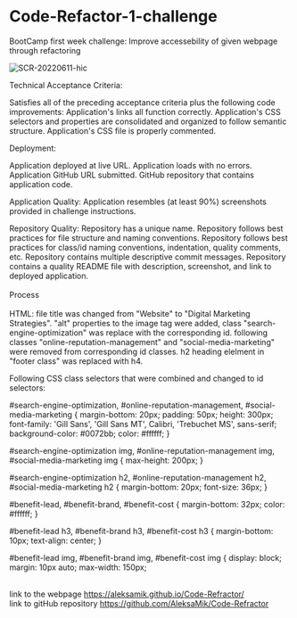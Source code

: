 # Code-Refactor-1-challenge

BootCamp first week challenge: Improve accessebility of given webpage through refactoring

 ![SCR-20220611-hic](https://user-images.githubusercontent.com/105229148/173199302-787dcb9f-a4f5-4528-b6ed-3efa5e580ca4.jpeg)

 
Technical Acceptance Criteria: 

Satisfies all of the preceding acceptance criteria plus the following code improvements:
Application's links all function correctly.
Application's CSS selectors and properties are consolidated and organized to follow semantic structure.
Application's CSS file is properly commented.

Deployment: 

Application deployed at live URL.
Application loads with no errors.
Application GitHub URL submitted.
GitHub repository that contains application code.

Application Quality:
Application resembles (at least 90%) screenshots provided in challenge instructions.

Repository Quality: 
Repository has a unique name.
Repository follows best practices for file structure and naming conventions.
Repository follows best practices for class/id naming conventions, indentation, quality comments, etc.
Repository contains multiple descriptive commit messages.
Repository contains a quality README file with description, screenshot, and link to deployed application.
<br>
<br>
Process
 <br>
 <br>
HTML:
 file title was changed from "Website" to "Digital Marketing Strategies".
"alt" properties to the image tag were added, class "search-engine-optimization" was replace with the corresponding id.
 following classes "online-reputation-management" and "social-media-marketing" were removed from corresponding id classes.
 h2 heading elelment in "footer class" was replaced with h4.      
  
Following CSS class selectors that were combined and changed to id selectors:
     
#search-engine-optimization,
#online-reputation-management,
#social-media-marketing {
    margin-bottom: 20px;
    padding: 50px;
    height: 300px;
    font-family: 'Gill Sans', 'Gill Sans MT', Calibri, 'Trebuchet MS', sans-serif;
    background-color: #0072bb;
    color: #ffffff;
}

#search-engine-optimization img,
#online-reputation-management img,
#social-media-marketing img {
    max-height: 200px;
}

#search-engine-optimization h2,
#online-reputation-management h2,
#social-media-marketing h2 {
    margin-bottom: 20px;
    font-size: 36px;
}

#benefit-lead,
#benefit-brand,
#benefit-cost {
    margin-bottom: 32px;
    color: #ffffff;
}

#benefit-lead h3,
#benefit-brand h3,
#benefit-cost h3 {
    margin-bottom: 10px;
    text-align: center;
}

#benefit-lead img,
#benefit-brand img,
#benefit-cost img {
    display: block;
    margin: 10px auto;
    max-width: 150px;
  <br>
  <br>
  
  link to the webpage
  <https://aleksamik.github.io/Code-Refractor/> 
  <br>
  link to gitHub repository
  https://github.com/AleksaMik/Code-Refractor
 
 
  
    
    
    
